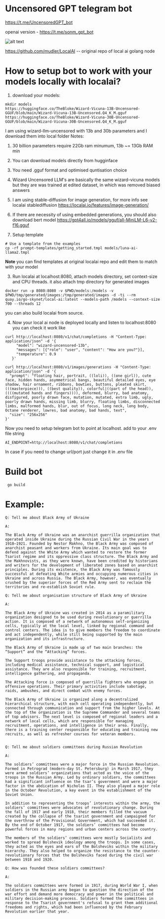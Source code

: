 # Uncensored GPT telegram bot

https://t.me/UncensoredGPT_bot

openai version - https://t.me/sonm_gpt_bot

   ![alt text](https://github.com/JackBekket/UncensoredGPT_tgbot/blob/master/img/local_ai.png)
   


https://github.com/mudler/LocalAI -- original repo of local ai golang node


# How to setup bot to work with your models locally with localai?

1. download your models:
```
mkdir models
https://huggingface.co/TheBloke/Wizard-Vicuna-13B-Uncensored-GGUF/blob/main/Wizard-Vicuna-13B-Uncensored.Q4_K_M.gguf
https://huggingface.co/TheBloke/Wizard-Vicuna-30B-Uncensored-GGUF/blob/main/Wizard-Vicuna-30B-Uncensored.Q4_K_M.gguf
```
I am using wizard-llm-uncensored with 13b and 30b parameters and I download them into local folder
Notes:
1. 30 billion parameters require 22Gb ram minumum, 13b ~= 13Gb RAM min
2. You can download models directly from hugginface
3. You need .gguf format and optimised quntisation choice
4. Wizard Uncensored LLM's are basically the same wizard-vicuna models but they are was trained at edited dataset, in which was removed biased answers
5. I am using stable-diffusion for image generation, for more info see localai stablediffusion
https://localai.io/features/image-generation/
6. If there are necessity of using embedded generations, you should also download bert model
https://gpt4all.io/models/gguf/all-MiniLM-L6-v2-f16.gguf

2. Setup template
```
# Use a template from the examples
cp -rf prompt-templates/getting_started.tmpl models/luna-ai-llama2.tmpl
```
**Note** you can find templates at original localai repo and edit them to match with your model

3. Run localai at localhost:8080, attach models directory, set context-size and CPU threads. it also attach tmp directory for generated images
```
docker run -p 8080:8080 -v $PWD/models:/models -v $PWD/tmp/generated/images:/tmp/generated/images -d -ti --rm quay.io/go-skynet/local-ai:latest --models-path /models --context-size 700 --threads 12 
```
you can also build localai from source.

4. Now your local ai node is deployed locally and listen to localhost:8080
you can check it work like
```
curl http://localhost:8080/v1/chat/completions -H "Content-Type: application/json" -d '{
     "model": "wizard-uncensored-13b",
     "messages": [{"role": "user", "content": "How are you?"}],
     "temperature": 0.9
   }'
```

```
curl http://localhost:8080/v1/images/generations -H "Content-Type: application/json" -d '{
  "prompt": "floating hair, portrait, ((loli)), ((one girl)), cute face, hidden hands, asymmetrical bangs, beautiful detailed eyes, eye shadow, hair ornament, ribbons, bowties, buttons, pleated skirt, (((masterpiece))), ((best quality)), colorful|((part of the head)), ((((mutated hands and fingers)))), deformed, blurry, bad anatomy, disfigured, poorly drawn face, mutation, mutated, extra limb, ugly, poorly drawn hands, missing limb, blurry, floating limbs, disconnected limbs, malformed hands, blur, out of focus, long neck, long body, Octane renderer, lowres, bad anatomy, bad hands, text",
  "size": "256x256"
}'
```

Now you need to setup telegram bot to point at localhost.
add to your .env file string
```
AI_ENDPOINT=http://localhost:8080/v1/chat/completions
```

In case if you need to change url/port just change it in .env file

# Build bot
` go build`



# Example:
```
Q: Tell me about Black Army of Ukraine

A: 

The Black Army of Ukraine was an anarchist guerrilla organization that operated inside Ukraine during the Russian Civil War in the years 1918–1921. Founded by Nestor Makhno, the Black Army was composed of anarchist peasant and workers from Ukraine. Its main goal was to defend against the White Army which wanted to restore the former Tsarist regime and its oppressive class structure. The Black Army and the Makhnovists, as they were known, have been credited by historians and writers for the development of liberated zones based on anarchist principles. During its existence, the Black Army was famously successful at defeating White armies and occupying numerous cities in Ukraine and across Russia. The Black Army, however, was eventually crushed by the superior forces of the Red Army sent to reclaim the territories and re-establish Soviet rule.

Q: Tell me about organisation structure of Black Army of Ukraine

A: 

The Black Army of Ukraine was created in 2014 as a paramilitary organization designed to be used during revolutionary or guerrilla action. It is composed of a network of autonomous self-organizing cells, typically at the local level, linked by regional command and control centers. The idea is to give members the freedom to coordinate and act independently, while still being supported by the main organization and its infrastructure.

The Black Army of Ukraine is made up of two main branches: the “Support” and the “Attacking” forces.

The Support troops provide assistance to the attacking forces, including medical assistance, technical support, and logistical assistance. They are also responsible for training, recruitment, intelligence gathering, and propaganda.

The Attacking force is composed of guerrilla fighters who engage in offensive operations. Their primary activities include sabotage, raids, ambushes, and direct combat with enemy forces.

The Black Army of Ukraine is organized along a decentralized hierarchical structure, with each cell operating independently, but connected through communication and support from the higher levels. At the top of the organization is the Supreme Commander and several teams of top advisors. The next level is composed of regional leaders and a network of local cells, which are responsible for managing recruitment, operations, and intelligence in their area. Finally, there is a training center responsible for educating and training new recruits, as well as refresher courses for veteran members.


Q: Tell me about soldiers committees during Russian Revolution

A: 

The soldiers’ committees were a major force in the Russian Revolution. Formed in Petrograd (modern-day St. Petersburg) in March 1917, they were armed soldiers’ organizations that acted as the voice of the troops in the Russian Army. Led by ordinary soldiers, the committees had a significant influence on the tsar’s government and were a major factor in the abdication of Nicholas II. They also played a major role in the October Revolution, a key event in the establishment of the Soviet Union.

In addition to representing the troops’ interests within the army, the soldiers’ committees were advocates of revolutionary change. During the fall of 1917 and early 1918, their members filled the vacuum created by the collapse of the tsarist government and campaigned for the overthrow of the Provisional Government, which had succeeded it. By the end of October 1917, the soldiers’ committees had become powerful forces in many regions and urban centers across the country.

The members of the soldiers’ committees were mostly Socialists and worked to spread Bolshevik ideology among the troops. In some cases, they acted as the eyes and ears of the Bolsheviks within the military hierarchy. They also helped to organize the resistance to the counter-revolutionary forces that the Bolsheviks faced during the civil war between 1918 and 1920.

Q: How was founded these soldiers committees?

A: 

The soldiers committees were formed in 1917, during World War I, when soldiers in the Russian army began to question the direction of the war effort and demand more democracy and power in the political and military decision-making process. Soldiers formed the committees in response to the Tsarist government's refusal to grant them additional freedoms and rights, which had been influenced by the February Revolution earlier that year.

```
